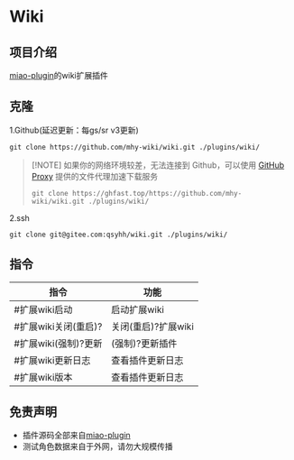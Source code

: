<h1>Wiki</h1>

## 项目介绍

[miao-plugin](https://gitee.com/yoimiya-kokomi/miao-plugin)的wiki扩展插件

## 克隆

1.Github(延迟更新：每gs/sr v3更新)

```
git clone https://github.com/mhy-wiki/wiki.git ./plugins/wiki/
```
>  [!NOTE]
> 如果你的网络环境较差，无法连接到 Github，可以使用 [GitHub Proxy](https://mirror.ghproxy.com/) 提供的文件代理加速下载服务
> ```
> git clone https://ghfast.top/https://github.com/mhy-wiki/wiki.git ./plugins/wiki/
> ```

2.ssh
```
git clone git@gitee.com:qsyhh/wiki.git ./plugins/wiki/
```

## 指令

| 指令             | 功能            |
|----------------|---------------|
| #扩展wiki启动      | 启动扩展wiki      |
| #扩展wiki关闭(重启)? | 关闭(重启)?扩展wiki |
| #扩展wiki(强制)?更新 | (强制)?更新插件     |
| #扩展wiki更新日志    | 查看插件更新日志      |
| #扩展wiki版本      | 查看插件更新日志      |

## 免责声明

- 插件源码全部来自[miao-plugin](https://gitee.com/yoimiya-kokomi/miao-plugin)
- 测试角色数据来自于外网，请勿大规模传播
